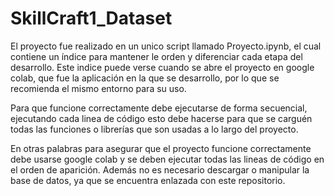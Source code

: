 # SkillCraft1_Dataset

El proyecto fue realizado en un unico script llamado Proyecto.ipynb, el cual contiene un índice para mantener le orden y diferenciar cada etapa del desarrollo. Este indice puede verse cuando se abre el proyecto en google colab, que fue la aplicación en la que se desarrollo, por lo que se recomienda el mismo entorno para su uso. 


Para que funcione correctamente debe ejecutarse de forma secuencial, ejecutando cada linea de código esto debe hacerse para que se carguén todas las funciones o librerías que son usadas a lo largo del proyecto.


En otras palabras para asegurar que el proyecto funcione correctamente debe usarse google colab y se deben ejecutar todas las lineas de código en el orden de aparición. Además no es necesario descargar o manipular la base de datos, ya que se encuentra enlazada con este repositorio.
